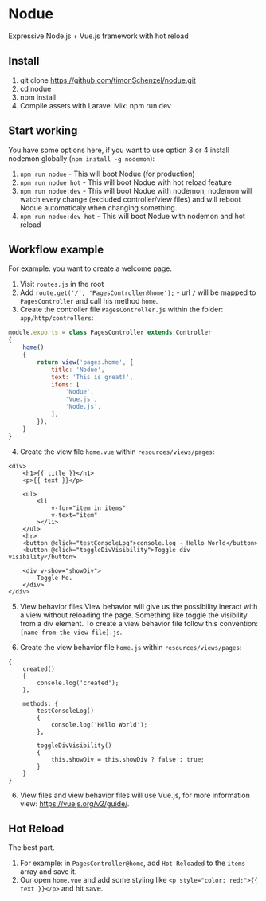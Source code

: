 # Nodue
Expressive Node.js + Vue.js framework with hot reload

## Install
1. git clone https://github.com/timonSchenzel/nodue.git
2. cd nodue
3. npm install
4. Compile assets with Laravel Mix: npm run dev

## Start working
You have some options here, if you want to use option 3 or 4 install nodemon globally (`npm install -g nodemon`):

1. `npm run nodue` - This will boot Nodue (for production)
2. `npm run nodue hot` - This will boot Nodue with hot reload feature
3. `npm run nodue:dev` - This will boot Nodue with nodemon, nodemon will watch every change (excluded controller/view files) and will reboot Nodue automaticaly when changing something.
4. `npm run nodue:dev hot` - This will boot Nodue with nodemon and hot reload

## Workflow example
For example: you want to create a welcome page.

1. Visit `routes.js` in the root
2. Add `route.get('/', 'PagesController@home');` - url `/` will be mapped to `PagesController` and call his method `home`.
3. Create the controller file `PagesController.js` within the folder: `app/http/controllers`:
```javascript
module.exports = class PagesController extends Controller
{
	home()
	{
		return view('pages.home', {
			title: 'Nodue',
			text: 'This is great!',
			items: [
				'Nodue',
				'Vue.js',
				'Node.js',
			],
		});
	}
}
```

4. Create the view file `home.vue` within `resources/views/pages`:
```vue
<div>
	<h1>{{ title }}</h1>
	<p>{{ text }}</p>
  
	<ul>
		<li
			v-for="item in items"
			v-text="item"
		></li>
	</ul>
	<hr>
	<button @click="testConsoleLog">console.log - Hello World</button>
	<button @click="toggleDivVisibility">Toggle div visibility</button>

	<div v-show="showDiv">
		Toggle Me.
	</div>
</div>
```

5. View behavior files
View behavior will give us the possibility ineract with a view without reloading the page. Something like toggle the visibility from a div element. To create a view behavior file follow this convention: `[name-from-the-view-file].js`.

6. Create the view behavior file `home.js` within `resources/views/pages`:
```vue
{
	created()
	{
		console.log('created');
	},

	methods: {
		testConsoleLog()
		{
			console.log('Hello World');
		},

		toggleDivVisibility()
		{
			this.showDiv = this.showDiv ? false : true;
		}
	}
}
```

6. View files and view behavior files will use Vue.js, for more information view: https://vuejs.org/v2/guide/.

## Hot Reload
The best part.

1. For example: in `PagesController@home`, add `Hot Reloaded` to the `items` array and save it.
2. Our open `home.vue` and add some styling like `<p style="color: red;">{{ text }}</p>` and hit save.
